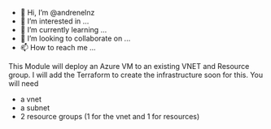 - 👋 Hi, I’m @andrenelnz
- 👀 I’m interested in ...
- 🌱 I’m currently learning ...
- 💞️ I’m looking to collaborate on ...
- 📫 How to reach me ...

<!---
andrenelnz/andrenelnz is a ✨ special ✨ repository because its `README.md` (this file) appears on your GitHub profile.
You can click the Preview link to take a look at your changes.
--->

This Module will deploy an Azure VM to an existing VNET and Resource group. I will add the Terraform to create the infrastructure soon for this.
You will need 
- a vnet
- a subnet
- 2 resource groups (1 for the vnet and 1 for resources)

